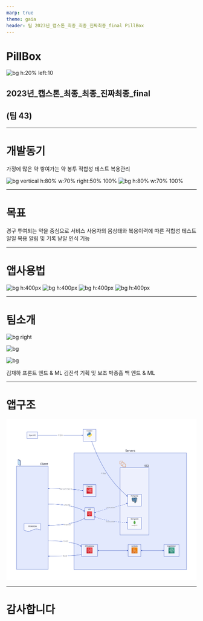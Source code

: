 ```yaml
---
marp: true
theme: gaia
header: 팀 2023년_캡스톤_최종_최종_진짜최종_final PillBox
---
```

<!-- _header: "" -->

<!-- _footer: 박종흠 김재하 김진석  -->

# PillBox

![bg h:20% left:10](https://github.com/kookmin-sw/capstone-2023-43/blob/main/docs/images/PillBox%20icon.jpg?raw=true)

## 2023년_캡스톤_최종_최종_진짜최종_final

## (팀 43)

<!---->

___

# 개발동기

가정에 많은 약
쌓여가는 약 봉투
적합성 테스트
복용관리

![bg vertical h:80% w:70% right:50% 100%](https://github.com/kookmin-sw/capstone-2023-43/blob/main/docs/images/mid-PT/%EC%95%BD%EB%B4%89%ED%88%AC.jpg?raw=true)
![bg h:80% w:70% 100% ](https://github.com/kookmin-sw/capstone-2023-43/blob/main/docs/images/mid-PT/%EC%95%BD%EB%B0%95%EC%8A%A4.jpg?raw=true)
___

# 목표

경구 투여되는 약을 중심으로 서비스
사용자의 몸상태와 복용이력에 따른 적합성 테스트
일일 복용 알림 및 기록
낱알 인식 기능
___

# 앱사용법

<!-- 이미지를 한줄로 나열 하면 화면에서도 한줄로 나온다  -->
<!-- 이미지 개행하면 세로로 배열된다 -->

![bg h:400px](https://github.com/kookmin-sw/capstone-2023-43/blob/main/docs/images/mid-PT/main_page.jpg?raw=true) ![bg h:400px](https://github.com/kookmin-sw/capstone-2023-43/blob/main/docs/images/mid-PT/add_pill.jpg?raw=true)   ![bg h:400px](https://github.com/kookmin-sw/capstone-2023-43/blob/main/docs/images/mid-PT/search_pill.jpg?raw=true)  ![bg h:400px](https://github.com/kookmin-sw/capstone-2023-43/blob/main/docs/images/mid-PT/product_detail.jpg?raw=true)

___

# 팀소개

![bg right](https://github.com/kookmin-sw/capstone-2023-43/blob/main/docs/images/%EA%B9%80%EC%9E%AC%ED%95%98%EC%82%AC%EC%A7%84.jpg?raw=true)

![bg](https://github.com/kookmin-sw/capstone-2023-43/blob/main/docs/images/%EA%B9%80%EC%A7%84%EC%84%9D%EC%82%AC%EC%A7%84.jpg?raw=true)

![bg](https://github.com/kookmin-sw/capstone-2023-43/blob/main/docs/images/%EB%B0%95%EC%A2%85%ED%9D%A0%EC%82%AC%EC%A7%84.jpg?raw=true)

김재하 프론트 엔드 & ML
김진석 기획 및 보조
박종흠 백 엔드 & ML
___

<!-- _backgroundColor: white -->

# 앱구조

![bg w:100%](https://github.com/kookmin-sw/capstone-2023-43/blob/main/docs/images/ServerAndClientDiagram.svg?raw=true)

<!-- 서버리스 하게 작업을 진행 -->
<!-- 이후 얄약 낱알 인식 기능 추가 예정-->
<!-- 약학정보원 제공 공공데이터 약에 대한 정보 DB 삽입-->
<!-- 크롤러 작업도 함-->
___

<!-- _class: lead-->
# 감사합니다
